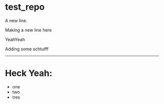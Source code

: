 # test_repo

A new line.

Making a new line here

YeahYeah

Adding some schtufff

---------------------------------------

# Heck Yeah:
- one
- two
- tres